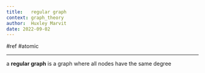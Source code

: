 ```yaml
---
title:   regular graph
context: graph_theory 
author:  Huxley Marvit
date: 2022-09-02
---
```


#ref #atomic 

***

a **regular graph** is a graph where all nodes have the same degree

